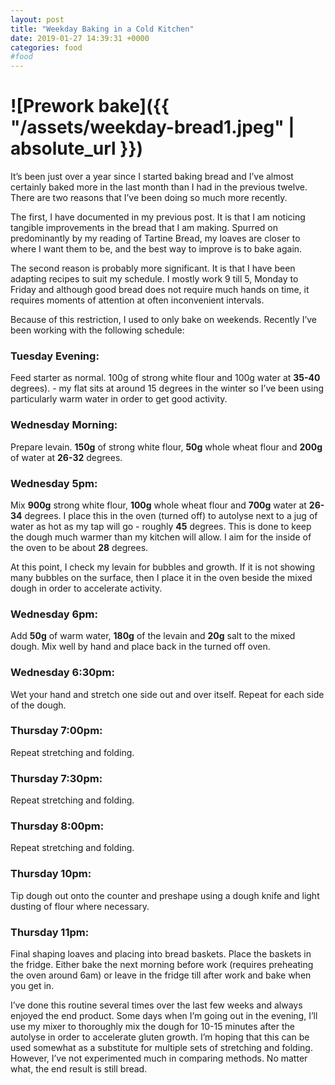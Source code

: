 ```yaml
---
layout: post
title: "Weekday Baking in a Cold Kitchen"
date: 2019-01-27 14:39:31 +0000
categories: food
#food
---
```


# ![Prework bake]({{ "/assets/weekday-bread1.jpeg" | absolute_url }})

It’s been just over a year since I started baking bread and I’ve almost certainly baked more in the last month than I had in the previous twelve. There are two reasons that I’ve been doing so much more recently. 

The first, I have documented in my previous post. It is that I am noticing tangible improvements in the bread that I am making. Spurred on predominantly by my reading of Tartine Bread, my loaves are closer to where I want them to be, and the best way to improve is to bake again.

The second reason is probably more significant. It is that I have been adapting recipes to suit my schedule. I mostly work 9 till 5, Monday to Friday and although good bread does not require much hands on time, it requires moments of attention at often inconvenient intervals. 

Because of this restriction, I used to only bake on weekends. Recently I’ve been working with the following schedule:

### Tuesday Evening:
Feed starter as normal. 100g of strong white flour and 100g water at **35-40** degrees). - my flat sits at around 15 degrees in the winter so I’ve been using particularly warm water in order to get good activity. 

### Wednesday Morning: 
Prepare levain. **150g** of strong white flour, **50g** whole wheat flour and **200g** of water at **26-32** degrees.

### Wednesday 5pm:
Mix **900g** strong white flour, **100g** whole wheat flour and **700g** water at **26-34** degrees. I place this in the oven (turned off) to autolyse next to a jug of water as hot as my tap will go - roughly **45** degrees. This is done to keep the dough much warmer than my kitchen will allow. I aim for the inside of the oven to be about **28** degrees.

At this point, I check my levain for bubbles and growth. If it is not showing many bubbles on the surface, then I place it in the oven beside the mixed dough in order to accelerate activity.

### Wednesday 6pm: 
Add **50g** of warm water, **180g** of the levain and **20g** salt to the mixed dough. Mix well by hand and place back in the turned off oven.

### Wednesday 6:30pm:
Wet your hand and stretch one side out and over itself. Repeat for each side of the dough. 

### Thursday 7:00pm:
Repeat stretching and folding.

### Thursday 7:30pm:
Repeat stretching and folding.

### Thursday 8:00pm:
Repeat stretching and folding.

### Thursday 10pm:
Tip dough out onto the counter and preshape using a dough knife and light dusting of flour where necessary.

### Thursday 11pm:
Final shaping loaves and placing into bread baskets. Place the baskets in the fridge. Either bake the next morning before work (requires preheating the oven around 6am) or leave in the fridge till after work and bake when you get in.

I’ve done this routine several times over the last few weeks and always enjoyed the end product. Some days when I’m going out in the evening, I’ll use my mixer to thoroughly mix the dough for 10-15 minutes after the autolyse in order to accelerate gluten growth. I’m hoping that this can be used somewhat as a substitute for multiple sets of stretching and folding. However, I’ve not experimented much in comparing methods. No matter what, the end result is still bread.